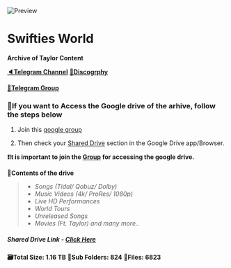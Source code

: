 ![Preview](https://telegra.ph/file/5fb562b73c1f6d732e474.png)
# Swifties World 


**Archive of Taylor Content**

**[🔈Telegram Channel](https://t.me/Taylorswift13fanpage)** 
**[🎤Discogrphy](https://t.me/taylorflac)**

**[👥Telegram Group](https://t.me/swiftiesworld)**



### 🚨If you want to Access the Google drive of the arhive, follow the steps below

1) Join this [google group](https://groups.google.com/g/swiftiesworld)

2) Then check your [Shared Drive](https://drive.google.com/drive/u/0/shared-drives) section in the Google Drive app/Browser.

**❗️It is important to join the [Group](https://groups.google.com/g/swiftiesworld) for accessing the google drive.**


**📜Contents of the drive** 
>- *Songs (Tidal/ Qobuz/ Dolby)*
>- *Music Videos (4k/ ProRes/ 1080p)*
>- *Live HD Performances*
>- *World Tours*
>- *Unreleased Songs*
>- *Movies (Ft. Taylor) and many more..*

##### Shared Drive Link - **[Click Here](https://drive.google.com/drive/u/0/folders/0ALuQMgyR_7mcUk9PVA)**

**🗃Total Size: 1.16 TB**
**📂Sub Folders: 824**
**📁Files: 6823**







